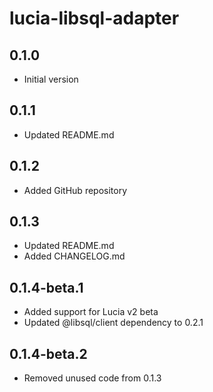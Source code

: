 # lucia-libsql-adapter

## 0.1.0
- Initial version

## 0.1.1
- Updated README.md

## 0.1.2
- Added GitHub repository

## 0.1.3
- Updated README.md
- Added CHANGELOG.md

## 0.1.4-beta.1
- Added support for Lucia v2 beta
- Updated @libsql/client dependency to 0.2.1

## 0.1.4-beta.2
- Removed unused code from 0.1.3